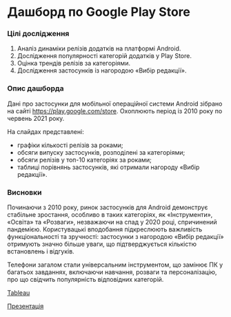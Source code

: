 # Дашборд по Google Play Store

### Цілі дослідження
1. Аналіз динаміки релізів додатків на платформі Android.
2. Дослідження популярності категорій додатків у Play Store.
3. Оцінка трендів релізів за категоріями.
4. Дослідження застосунків із нагородою «Вибір редакції».

### Опис дашборда
Дані про застосунки для мобільної операційної системи Android зібрано на сайті https://play.google.com/store. Охоплюють період із 2010 року по червень 2021 року.

На слайдах представлені:
- графіки кількості релізів за роками;
- обсяги випуску застосунків, розподілені за категоріями;
- обсяги релізів у топ-10 категоріях за роками;
- таблиці порівнянь застосунків, які отримали нагороду «Вибір редакції».

### Висновки
Починаючи з 2010 року, ринок застосунків для Android демонструє стабільне зростання, особливо в таких категоріях, як «Інструменти», «Освіта» та «Розваги», незважаючи на спад у 2020 році, спричинений пандемією. Користувацькі вподобання підкреслюють важливість функціональності та зручності: застосунки з нагородою «Вибір редакції» отримують значно більше уваги, що підтверджується кількістю встановлень і відгуків.

Телефони загалом стали універсальним інструментом, що замінює ПК у багатьох завданнях, включаючи навчання, розваги та персоналізацію, про що свідчить популярність відповідних категорій.


[Tableau](https://public.tableau.com/app/profile/dmitriy1152/viz/Google_Playstore/Sheet2?publish=yes "Перейти на Tableau Public")

[Презентація](https://github.com/dkolesov95/tableau/blob/main/google_playstore/%D0%94%D0%B0%D1%88%D0%B1%D0%BE%D1%80%D0%B4%20%D0%BF%D0%BE%20Google%20Play%20Store.pdf "Презентація")